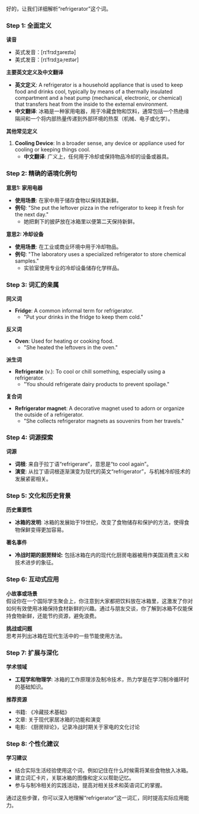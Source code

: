 好的，让我们详细解析“refrigerator”这个词。

### Step 1: 全面定义

**读音**  
- 英式发音：[rɪˈfrɪdʒəreɪtə]
- 美式发音：[rɪˈfrɪdʒəˌreɪtər]

**主要英文定义及中文翻译**  
- **英文定义**: A refrigerator is a household appliance that is used to keep food and drinks cool, typically by means of a thermally insulated compartment and a heat pump (mechanical, electronic, or chemical) that transfers heat from the inside to the external environment.
- **中文翻译**: 冰箱是一种家用电器，用于冷藏食物和饮料，通常包括一个热绝缘隔间和一个将内部热量传递到外部环境的热泵（机械、电子或化学）。

**其他常见定义**  
1. **Cooling Device**: In a broader sense, any device or appliance used for cooling or keeping things cool.
   - **中文翻译**: 广义上，任何用于冷却或保持物品冷却的设备或器具。

### Step 2: 精确的语境化例句

**意思1: 家用电器**  
- **使用场景**: 在家中用于储存食物以保持其新鲜。
- **例句**: "She put the leftover pizza in the refrigerator to keep it fresh for the next day." 
  - 她把剩下的披萨放在冰箱里以便第二天保持新鲜。

**意思2: 冷却设备**  
- **使用场景**: 在工业或商业环境中用于冷却物品。
- **例句**: "The laboratory uses a specialized refrigerator to store chemical samples." 
  - 实验室使用专业的冷却设备储存化学样品。

### Step 3: 词汇的亲属

**同义词**  
- **Fridge**: A common informal term for refrigerator. 
  - "Put your drinks in the fridge to keep them cold."

**反义词**  
- **Oven**: Used for heating or cooking food.
  - "She heated the leftovers in the oven."

**派生词**  
- **Refrigerate** (v.): To cool or chill something, especially using a refrigerator.
  - "You should refrigerate dairy products to prevent spoilage."

**复合词**  
- **Refrigerator magnet**: A decorative magnet used to adorn or organize the outside of a refrigerator. 
  - "She collects refrigerator magnets as souvenirs from her travels."

### Step 4: 词源探索

**词源**  
- **词根**: 来自于拉丁语“refrigerare”，意思是“to cool again”。
- **演变**: 从拉丁语词根逐渐演变为现代的英文“refrigerator”，与机械冷却技术的发展紧密相关。

### Step 5: 文化和历史背景

**历史重要性**  
- **冰箱的发明**: 冰箱的发展始于19世纪，改变了食物储存和保护的方法，使得食物保鲜变得更加容易。

**著名事件**  
- **冷战时期的厨房辩论**: 包括冰箱在内的现代化厨房电器被用作美国消费主义和技术进步的象征。

### Step 6: 互动式应用

**小故事或场景**  
假设你在一个国际学生聚会上，你注意到大家都把饮料放在冰箱里，这激发了你对如何有效使用冰箱保持食材新鲜的兴趣。通过与朋友交谈，你了解到冰箱不仅能保持食物新鲜，还能节约资源，避免浪费。

**挑战或问题**  
思考并列出冰箱在现代生活中的一些节能使用方法。

### Step 7: 扩展与深化

**学术领域**  
- **工程学和物理学**: 冰箱的工作原理涉及制冷技术，热力学是在学习制冷循环时的基础知识。

**推荐资源**  
- 书籍: 《冷藏技术基础》
- 文章: 关于现代家居冰箱的功能和演变
- 电影: 《厨房辩论》，记录冷战时期关于家电的文化讨论

### Step 8: 个性化建议

**学习建议**  
- 结合实际生活经验使用这个词，例如记住在什么时候需将某些食物放入冰箱。
- 建立词汇卡片，关联冰箱的图像和定义以帮助记忆。
- 参与与制冷相关的实践活动，提高对相关技术和英语词汇的掌握。

通过这些步骤，你可以深入地理解“refrigerator”这一词汇，同时提高实际应用能力。